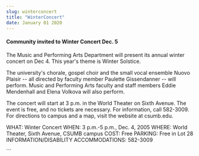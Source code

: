 ```yaml
---
slug: winterconcert
title: "WinterConcert"
date: January 01 2020
---
```


 
<h4>Community invited to Winter Concert Dec. 5</h4>
<p>
  The Music and Performing Arts Department will present its annual winter
  concert on Dec 4. This year's theme is Winter Solstice.
</p>
<p>
  The university's chorale, gospel choir and the small vocal ensemble Nuovo
  Plaisir -- all directed by faculty member Paulette Gissendanner -- will
  perform. Music and Performing Arts faculty and staff members Eddie Mendenhall
  and Elena Volkova will also perform.
</p>
<p>
  The concert will start at 3 p.m. in the World Theater on Sixth Avenue. The
  event is free, and no tickets are necessary. For information, call 582-3009.
  For directions to campus and a map, visit the website at csumb.edu.
</p>
<p>
  WHAT: Winter Concert WHEN: 3 p.m.-5 p.m., Dec. 4, 2005 WHERE: World Theater,
  Sixth Avenue, CSUMB campus COST: Free PARKING: Free in Lot 28
  INFORMATION/DISABILITY ACCOMMODATIONS: 582-3009
</p>
```
